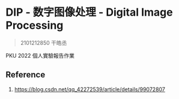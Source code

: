 # DIP - 数字图像处理 - Digital Image Processing

> 2101212850 干皓丞

PKU 2022 個人實驗報告作業

## Reference

1. https://blog.csdn.net/qq_42272539/article/details/99072807

